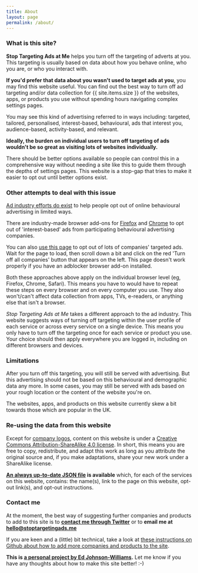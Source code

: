 ```yaml
---
title: About
layout: page
permalink: /about/
---
```


### What is this site?

**Stop Targeting Ads at Me** helps you turn off the targeting of adverts at you. This targeting is usually based on data about how you behave online, who you are, or who you interact with.

**If you'd prefer that data about you wasn't used to target ads at you**, you may find this website useful. You can find out the best way to turn off ad targeting and/or data collection for {{ site.items.size }} of the websites, apps, or products you use without spending hours navigating complex settings pages.

You may see this kind of advertising referred to in ways including: targeted, tailored, personalised, interest-based, behavioural, ads that interest you, audience-based, activity-based, and relevant.

**Ideally, the burden on individual users to turn off targeting of ads wouldn't be so great as visiting lots of websites individually.**

There should be better options available so people can control this in a comprehensive way without needing a site like this to guide them through the depths of settings pages. This website is a stop-gap that tries to make it easier to opt out until better options exist.

### Other attempts to deal with this issue

[Ad industry efforts do exist](http://www.youronlinechoices.com/uk/your-ad-choices) to help people opt out of online behavioural advertising in limited ways.

There are industry-made browser add-ons for [Firefox](https://addons.mozilla.org/en-US/firefox/addon/youronlinechoices-plugin) and [Chrome](https://chrome.google.com/webstore/detail/protect-my-choices/hdgloanjhdcenjgiafkpbehddcnonlic) to opt out of 'interest-based' ads from participating behavioural advertising companies.

You can also [use this page](http://www.youronlinechoices.com/uk/your-ad-choices) to opt out of lots of companies' targeted ads. Wait for the page to load, then scroll down a bit and click on the red 'Turn off all companies' button that appears on the left. This page doesn't work properly if you have an adblocker browser add-on installed.

Both these approaches above apply on the individual browser level (eg, Firefox, Chrome, Safari). This means you have to would have to repeat these steps on every browser and on every computer you use. They also won't/can't affect data collection from apps, TVs, e-readers, or anything else that isn't a browser.

*Stop Targeting Ads at Me* takes a different approach to the ad industry. This website suggests ways of turning off targeting within the user profile of each service or across every service on a single device. This means you only have to turn off the targeting once for each service or product you use. Your choice should then apply everywhere you are logged in, including on different browsers and devices.

### Limitations

After you turn off this targeting, you will still be served with advertising. But this advertising should not be based on this behavioural and demographic data any more. In some cases, you may still be served with ads based on your rough location or the content of the website you're on.

The websites, apps, and products on this website currently skew a bit towards those which are popular in the UK.

### Re-using the data from this website

Except for [company logos](/credits), content on this website is under a [Creative Commons Attribution-ShareAlike 4.0 license](https://creativecommons.org/licenses/by-sa/4.0). In short, this means you are free to copy, redistribute, and adapt this work as long as you attribute the original source and, if you make adaptations, share your new work under a ShareAlike license.

**[An always up-to-date JSON file](/api/api.json) is available** which, for each of the services on this website, contains: the name(s), link to the page on this website, opt-out link(s), and opt-out instructions.

### Contact me

At the moment, the best way of suggesting further companies and products to add to this site is to **[contact me through Twitter](https://twitter.com/_edjw)** or to **email me at [hello@stoptargetingads.me](mailto:hello@stoptargetingads.me)**

If you are keen and a (little) bit technical, take a look at [these instructions on Github about how to add more companies and products to the site](https://github.com/edjw/stop-targeting-ads-me#how-to-add-a-company-or-product-to-the-site).

**This is [a personal project by Ed Johnson-Williams](https://twitter.com/_edjw).** Let me know if you have any thoughts about how to make this site better! :-)